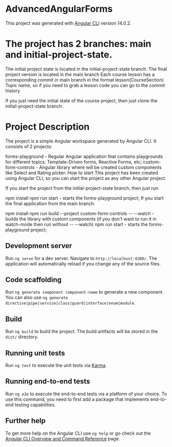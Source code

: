 # AdvancedAngularForms

This project was generated with [Angular CLI](https://github.com/angular/angular-cli) version 14.0.2.


# The project has 2 branches: main and initial-project-state.

The initial project state is located in the initial-project-state branch.
The final project version is located in the main branch
Each course lesson has a corresponding commit in main branch in the format lesson(CourseSection) Topic name, so if you need to grab a lesson code you can go to the commit history

If you just need the initial state of the course project, then just clone the initial-project-state branch.

# Project Description
The project is a simple Angular workspace generated by Angular CLI. It consists of 2 projects:

forms-playground - Regular Angular application that contains playgrounds for different topics: Template-Driven forms, Reactive Forms, etc;
custom-form-controls - Angular library where will be created custom components like Select and Rating picker.
How to start
This project has been created using Angular CLI, so you can start the project as any other Angular project.

If you start the project from the initial-project-state branch, then just run

npm install
npm run start - starts the forms-playground project;
If you start the final application from the main branch:

npm install
npm run build --project custom-form-controls -- --watch - builds the library with custom components (if you don't want to run it in watch-mode then run without -- --watch)
npm run start - starts the forms-playground project;

## Development server

Run `ng serve` for a dev server. Navigate to `http://localhost:4200/`. The application will automatically reload if you change any of the source files.

## Code scaffolding

Run `ng generate component component-name` to generate a new component. You can also use `ng generate directive|pipe|service|class|guard|interface|enum|module`.

## Build

Run `ng build` to build the project. The build artifacts will be stored in the `dist/` directory.

## Running unit tests

Run `ng test` to execute the unit tests via [Karma](https://karma-runner.github.io).

## Running end-to-end tests

Run `ng e2e` to execute the end-to-end tests via a platform of your choice. To use this command, you need to first add a package that implements end-to-end testing capabilities.

## Further help

To get more help on the Angular CLI use `ng help` or go check out the [Angular CLI Overview and Command Reference](https://angular.io/cli) page.
